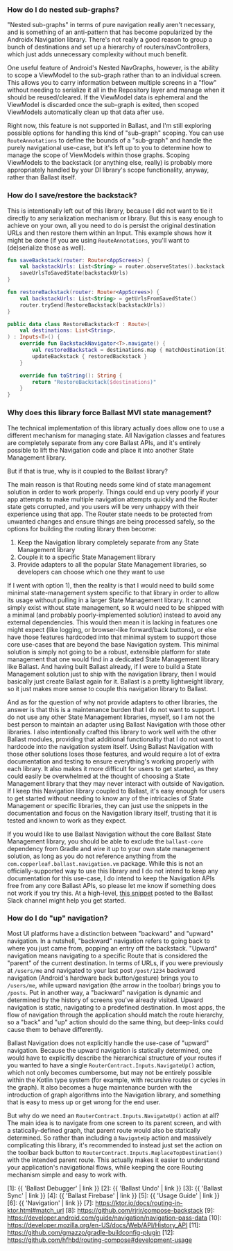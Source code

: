 ---
---

### How do I do nested sub-graphs?

"Nested sub-graphs" in terms of pure navigation really aren't necessary, and is something of an anti-pattern that has
become popularized by the Androidx Navigation library. There's not really a good reason to group a bunch of destinations
and set up a hierarchy of routers/navControllers, which just adds unnecessary complexity without much benefit.

One useful feature of Android's Nested NavGraphs, however, is the ability to scope a ViewModel to the sub-graph rather
than to an individual screen. This allows you to carry information between multiple screens in a "flow" without needing
to serialize it all in the Repository layer and manage when it should be reused/cleared. If the ViewModel data is
ephemeral and the ViewModel is discarded once the sub-graph is exited, then scoped ViewModels automatically clean up 
that data after use.

Right now, this feature is not supported in Ballast, and I'm still exploring possible options for handling this kind of
"sub-graph" scoping. You can use `RouteAnnotations` to define the bounds of a "sub-graph" and handle the purely
navigational use-case, but it's left up to you to determine how to manage the scope of ViewModels within those graphs.
Scoping ViewModels to the backstack (or anything else, really) is probably more appropriately handled by your DI
library's scope functionality, anyway, rather than Ballast itself.

### How do I save/restore the backstack?

This is intentionally left out of this library, because I did not want to tie it directly to any serialization mechanism
or library. But this is easy enough to achieve on your own, all you need to do is persist the original destination URLs
and then restore them within an Input. This example shows how it might be done (if you are using `RouteAnnotations`,
you'll want to (de)serialize those as well).

```kotlin
fun saveBackstack(router: Router<AppScrees>) {
    val backstackUrls: List<String> = router.observeStates().backstack.map { it.originalDestinationUrl }
    saveUrlsToSavedState(backstackUrls)
}

fun restoreBackstack(router: Router<AppScrees>) {
    val backstackUrls: List<String> = getUrlsFromSavedState()
    router.trySend(RestoreBackstack(backstackUrls))
}

public data class RestoreBackstack<T : Route>(
    val destinations: List<String>,
) : Inputs<T>() {
    override fun BackstackNavigator<T>.navigate() {
        val restoredBackstack = destinations.map { matchDestination(it) }
        updateBackstack { restoredBackstack }
    }

    override fun toString(): String {
        return "RestoreBackstack($destinations)"
    }
}
```

### Why does this library force Ballast MVI state management?

The technical implementation of this library actually does allow one to use a different mechanism for managing state. 
All Navigation classes and features are completely separate from any core Ballast APIs, and it's entirely possible to 
lift the Navigation code and place it into another State Management library.

But if that is true, why is it coupled to the Ballast library?

The main reason is that Routing needs some kind of state management solution in order to work properly. Things could end
up very poorly if your app attempts to make multiple navigation attempts quickly and the Router state gets corrupted, 
and you users will be very unhappy with their experience using that app. The Router state needs to be protected from
unwanted changes and ensure things are being processed safely, so the options for building the routing library then
become:

1) Keep the Navigation library completely separate from any State Management library
2) Couple it to a specific State Management library
3) Provide adapters to all the popular State Management libraries, so developers can choose which one they want to use

If I went with option 1), then the reality is that I would need to build some minimal state-management system specific 
to that library in order to allow its usage without pulling in a larger State Management library. It cannot simply exist
without state management, so it would need to be shipped with a minimal (and probably poorly-implemented solution) 
instead to avoid any external dependencies. This would then mean it is lacking in features one might expect (like 
logging, or browser-like forward/back buttons), or else have those features hardcoded into that minimal system to 
support those core use-cases that are beyond the base Navigation system. This minimal solution is simply not going to be 
a robust, extensible platform for state management that one would find in a dedicated State Management library like 
Ballast. And having built Ballast already, if I were to build a State Management solution just to ship with the 
navigation library, then I would basically just create Ballast again for it. Ballast is a pretty lightweight library, so
it just makes more sense to couple this navigation library to Ballast.

And as for the question of why not provide adapters to other libraries, the answer is that this is a maintenance burden
that I do not want to support. I do not use any other State Management libraries, myself, so I am not the best person to
maintain an adapter using Ballast Navigation with those other libraries. I also intentionally crafted this library to 
work well with the other Ballast modules, providing that additional functionality that I do not want to hardcode into 
the navigation system itself. Using Ballast Navigation with those other solutions loses those features, and would 
require a lot of extra documentation and testing to ensure everything's working properly with each library. It also
makes it more difficult for users to get started, as they could easily be overwhelmed at the thought of choosing a State
Management library that they may never interact with outside of Navigation. If I keep this Navigation library coupled to
Ballast, it's easy enough for users to get started without needing to know any of the intricacies of State Management or 
specific libraries, they can just use the snippets in the documentation and focus on the Navigation library itself, 
trusting that it is tested and known to work as they expect.

If you would like to use Ballast Navigation without the core Ballast State Management library, you should be able to 
exclude the `ballast-core` dependency from Gradle and wire it up to your own state management solution, as long as you 
do not reference anything from the `com.copperleaf.ballast.navigation.vm` package. While this is not an 
officially-supported way to use this library and I do not intend to keep any documentation for this use-case, I do 
intend to keep the Navigation APIs free from any core Ballast APIs, so please let me know if something does not work if 
you try this. At a high-level, [this snippet](https://kotlinlang.slack.com/archives/C03GTEJ9Y3E/p1669248216885769?thread_ts=1669053916.840399&cid=C03GTEJ9Y3E) 
posted to the Ballast Slack channel might help you get started.

### How do I do "up" navigation?

Most UI platforms have a distinction between "backward" and "upward" navigation. In a nutshell, "backward" navigation 
refers to going back to where you just came from, popping an entry off the backstack. "Upward" navigation means 
navigating to a specific Route that is considered the "parent" of the current destination. In terms of URLs, if you were
previously at `/users/me` and navigated to your last post `/post/1234` backward navigation (Android's hardware back 
button/gesture) brings you to `/users/me`, while upward navigation (the arrow in the toolbar) brings you to `/posts`. 
Put in another way, a "backward" navigation is dynamic and determined by the history of screens you've already visited. 
Upward navigation is static, navigating to a predefined destination. In most apps, the flow of navigation through the
application should match the route hierarchy, so a "back" and "up" action should do the same thing, but deep-links could
cause them to behave differently.

Ballast Navigation does not explicitly handle the use-case of "upward" navigation. Because the upward navigation is 
statically determined, one would have to explicitly describe the hierarchical structure of your routes if you wanted to
have a single `RouterContract.Inputs.NavigateUp()` action, which not only becomes cumbersome, but may not be entirely 
possible within the Kotlin type system (for example, with recursive routes or cycles in the graph). It also becomes a 
huge maintenance burden with the introduction of graph algorithms into the Navigation library, and something that is 
easy to mess up or get wrong for the end user.

But why do we need an `RouterContract.Inputs.NavigateUp()` action at all? The main idea is to navigate from one screen 
to its parent screen, and with a statically-defined graph, that parent route would also be statically determined. So 
rather than including a `NavigateUp` action and massively complicating this library, it's recommended to instead just 
set the action on the toolbar back button to `RouterContract.Inputs.ReplaceTopDestination()` with the intended parent
route. This actually makes it easier to understand your application's navigational flows, while keeping the core Routing
mechanism simple and easy to work with.

[1]: {{ 'Ballast Debugger' | link }}
[2]: {{ 'Ballast Undo' | link }}
[3]: {{ 'Ballast Sync' | link }}
[4]: {{ 'Ballast Firebase' | link }}
[5]: {{ 'Usage Guide' | link }}
[6]: {{ 'Navigation' | link }}
[7]: https://ktor.io/docs/routing-in-ktor.html#match_url
[8]: https://github.com/rjrjr/compose-backstack
[9]: https://developer.android.com/guide/navigation/navigation-pass-data
[10]: https://developer.mozilla.org/en-US/docs/Web/API/History_API
[11]: https://github.com/gmazzo/gradle-buildconfig-plugin
[12]: https://github.com/hfhbd/routing-compose#development-usage
